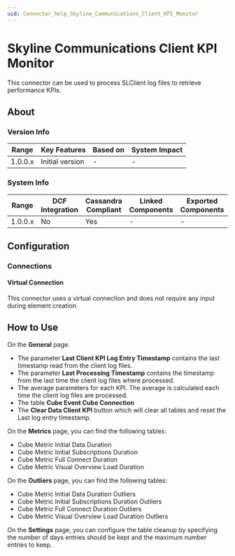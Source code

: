 ```yaml
---
uid: Connector_help_Skyline_Communications_Client_KPI_Monitor
---
```


# Skyline Communications Client KPI Monitor

This connector can be used to process SLClient log files to retrieve performance KPIs.

## About

### Version Info

| Range     | Key Features     | Based on     | System Impact     |
|-----------|------------------|--------------|-------------------|
| 1.0.0.x   | Initial version  | -            | -                 |

### System Info

| Range     | DCF Integration     | Cassandra Compliant     | Linked Components     | Exported Components     |
|-----------|---------------------|-------------------------|-----------------------|-------------------------|
| 1.0.0.x   | No                  | Yes                     | -                     | -                       |

## Configuration

### Connections

#### Virtual Connection

This connector uses a virtual connection and does not require any input during element creation.

## How to Use

On the **General** page:

- The parameter **Last Client KPI Log Entry Timestamp** contains the last timestamp read from the client log files.
- The parameter **Last Processing Timestamp** contains the timestamp from the last time the client log files where processed.
- The average parameters for each KPI. The average is calculated each time the client log files are processed.
- The table **Cube Event Cube Connection**
- The **Clear Data Client KPI** button which will clear all tables and reset the Last log entry timestamp.

On the **Metrics** page, you can find the following tables:

- Cube Metric Initial Data Duration
- Cube Metric Initial Subscriptions Duration
- Cube Metric Full Connect Duration
- Cube Metric Visual Overview Load Duration

On the **Outliers** page, you can find the following tables:

- Cube Metric Initial Data Duration Outliers
- Cube Metric Initial Subscriptions Duration Outliers
- Cube Metric Full Connect Duration Outliers
- Cube Metric Visual Overview Load Duration Outliers

On the **Settings** page, you can configure the table cleanup by specifying the number of days entries should be kept and the maximum number entries to keep.
